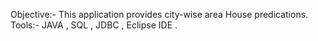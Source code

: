 Objective:-  This application provides city-wise area House predications.
Tools:-      JAVA , SQL , JDBC , Eclipse IDE . 

